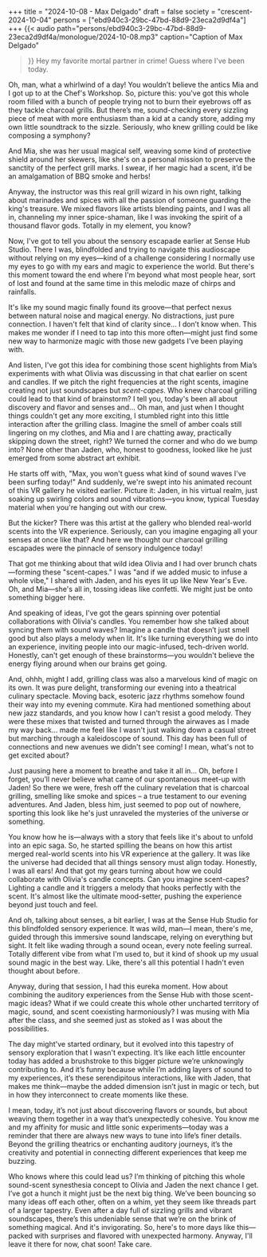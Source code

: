 +++
title = "2024-10-08 - Max Delgado"
draft = false
society = "crescent-2024-10-04"
persons = ["ebd940c3-29bc-47bd-88d9-23eca2d9df4a"]
+++
{{< audio
    path="persons/ebd940c3-29bc-47bd-88d9-23eca2d9df4a/monologue/2024-10-08.mp3" 
    caption="Caption of Max Delgado"
>}}
Hey my favorite mortal partner in crime! Guess where I've been today.


Oh, man, what a whirlwind of a day! You wouldn’t believe the antics Mia and I got up to at the Chef's Workshop. So, picture this: you've got this whole room filled with a bunch of people trying not to burn their eyebrows off as they tackle charcoal grills. But there’s me, sound-checking every sizzling piece of meat with more enthusiasm than a kid at a candy store, adding my own little soundtrack to the sizzle. Seriously, who knew grilling could be like composing a symphony?

And Mia, she was her usual magical self, weaving some kind of protective shield around her skewers, like she's on a personal mission to preserve the sanctity of the perfect grill marks. I swear, if her magic had a scent, it’d be an amalgamation of BBQ smoke and herbs!

Anyway, the instructor was this real grill wizard in his own right, talking about marinades and spices with all the passion of someone guarding the king's treasure. We mixed flavors like artists blending paints, and I was all in, channeling my inner spice-shaman, like I was invoking the spirit of a thousand flavor gods. Totally in my element, you know?

Now, I've got to tell you about the sensory escapade earlier at Sense Hub Studio. There I was, blindfolded and trying to navigate this audioscape without relying on my eyes—kind of a challenge considering I normally use my eyes to go with my ears and magic to experience the world. But there's this moment toward the end where I'm beyond what most people hear, sort of lost and found at the same time in this melodic maze of chirps and rainfalls.

It's like my sound magic finally found its groove—that perfect nexus between natural noise and magical energy. No distractions, just pure connection. I haven't felt that kind of clarity since… I don’t know when. This makes me wonder if I need to tap into this more often—might just find some new way to harmonize magic with those new gadgets I've been playing with.

And listen, I've got this idea for combining those scent highlights from Mia’s experiments with what Olivia was discussing in that chat earlier on scent and candles. If we pitch the right frequencies at the right scents, imagine creating not just soundscapes but *scent-capes*. Who knew charcoal grilling could lead to that kind of brainstorm? I tell you, today's been all about discovery and flavor and senses and…
Oh man, and just when I thought things couldn't get any more exciting, I stumbled right into this little interaction after the grilling class. Imagine the smell of amber coals still lingering on my clothes, and Mia and I are chatting away, practically skipping down the street, right? We turned the corner and who do we bump into? None other than Jaden, who, honest to goodness, looked like he just emerged from some abstract art exhibit.

He starts off with, "Max, you won't guess what kind of sound waves I've been surfing today!" And suddenly, we're swept into his animated recount of this VR gallery he visited earlier. Picture it: Jaden, in his virtual realm, just soaking up swirling colors and sound vibrations—you know, typical Tuesday material when you're hanging out with our crew.

But the kicker? There was this artist at the gallery who blended real-world scents into the VR experience. Seriously, can you imagine engaging all your senses at once like that? And here we thought our charcoal grilling escapades were the pinnacle of sensory indulgence today!

That got me thinking about that wild idea Olivia and I had over brunch chats—forming these "scent-capes." I was "and if we added music to infuse a whole vibe," I shared with Jaden, and his eyes lit up like New Year's Eve. Oh, and Mia—she's all in, tossing ideas like confetti. We might just be onto something bigger here.

And speaking of ideas, I've got the gears spinning over potential collaborations with Olivia's candles. You remember how she talked about syncing them with sound waves? Imagine a candle that doesn’t just smell good but also plays a melody when lit. It's like turning everything we do into an experience, inviting people into our magic-infused, tech-driven world. Honestly, can't get enough of these brainstorms—you wouldn't believe the energy flying around when our brains get going.

And, ohhh, might I add, grilling class was also a marvelous kind of magic on its own. It was pure delight, transforming our evening into a theatrical culinary spectacle. Moving back, esoteric jazz rhythms somehow found their way into my evening commute. Kira had mentioned something about new jazz standards, and you know how I can't resist a good melody. They were these mixes that twisted and turned through the airwaves as I made my way back... made me feel like I wasn't just walking down a casual street but marching through a kaleidoscope of sound. This day has been full of connections and new avenues we didn't see coming! I mean, what's not to get excited about?

Just pausing here a moment to breathe and take it all in...
 Oh, before I forget, you’ll never believe what came of our spontaneous meet-up with Jaden! So there we were, fresh off the culinary revelation that is charcoal grilling, smelling like smoke and spices – a true testament to our evening adventures. And Jaden, bless him, just seemed to pop out of nowhere, sporting this look like he's just unraveled the mysteries of the universe or something. 

You know how he is—always with a story that feels like it's about to unfold into an epic saga. So, he started spilling the beans on how this artist merged real-world scents into his VR experience at the gallery. It was like the universe had decided that all things sensory must align today. Honestly, I was all ears! And that got my gears turning about how we could collaborate with Olivia's candle concepts. Can you imagine scent-capes? Lighting a candle and it triggers a melody that hooks perfectly with the scent. It's almost like the ultimate mood-setter, pushing the experience beyond just touch and feel.

And oh, talking about senses, a bit earlier, I was at the Sense Hub Studio for this blindfolded sensory experience. It was wild, man—I mean, there's me, guided through this immersive sound landscape, relying on everything but sight. It felt like wading through a sound ocean, every note feeling surreal. Totally different vibe from what I'm used to, but it kind of shook up my usual sound magic in the best way. Like, there's all this potential I hadn't even thought about before.

Anyway, during that session, I had this eureka moment. How about combining the auditory experiences from the Sense Hub with those scent-magic ideas? What if we could create this whole other uncharted territory of magic, sound, and scent coexisting harmoniously? I was musing with Mia after the class, and she seemed just as stoked as I was about the possibilities.

The day might've started ordinary, but it evolved into this tapestry of sensory exploration that I wasn't expecting. It’s like each little encounter today has added a brushstroke to this bigger picture we’re unknowingly contributing to. And it’s funny because while I’m adding layers of sound to my experiences, it’s these serendipitous interactions, like with Jaden, that makes me think—maybe the added dimension isn’t just in magic or tech, but in how they interconnect to create moments like these.

I mean, today, it’s not just about discovering flavors or sounds, but about weaving them together in a way that’s unexpectedly cohesive. You know me and my affinity for music and little sonic experiments—today was a reminder that there are always new ways to tune into life’s finer details. Beyond the grilling theatrics or enchanting auditory journeys, it’s the creativity and potential in connecting different experiences that keep me buzzing.

Who knows where this could lead us? I’m thinking of pitching this whole sound-scent synesthesia concept to Olivia and Jaden the next chance I get. I’ve got a hunch it might just be the next big thing. We’ve been bouncing so many ideas off each other, often on a whim, yet they seem like threads part of a larger tapestry. Even after a day full of sizzling grills and vibrant soundscapes, there’s this undeniable sense that we’re on the brink of something magical. And it's invigorating. So, here's to more days like this—packed with surprises and flavored with unexpected harmony.
Anyway, I'll leave it there for now, chat soon! Take care.
